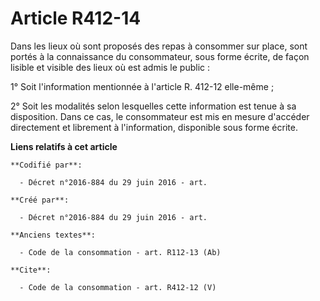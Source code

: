 # Article R412-14

Dans les lieux où sont proposés des repas à consommer sur place, sont portés à la connaissance du consommateur, sous forme
écrite, de façon lisible et visible des lieux où est admis le public : 

1° Soit l'information mentionnée à l'article R. 412-12 elle-même ; 

2° Soit les modalités selon lesquelles cette information est tenue à sa disposition. Dans ce cas, le consommateur est mis en
mesure d'accéder directement et librement à l'information, disponible sous forme écrite.

**Liens relatifs à cet article**

	**Codifié par**:

	  - Décret n°2016-884 du 29 juin 2016 - art.

	**Créé par**:

	  - Décret n°2016-884 du 29 juin 2016 - art.

	**Anciens textes**:

	  - Code de la consommation - art. R112-13 (Ab)

	**Cite**:

	  - Code de la consommation - art. R412-12 (V)
